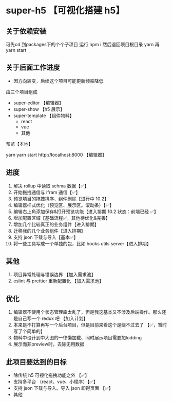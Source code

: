 # super-h5 【可视化搭建 h5】

## 关于依赖安装
可先cd 到packages下的个个子项目 运行 npm i
然后退回项目根目录 yarn
再yarn start

## 关于后面工作进度
- 因方向转变，后续这个项目可能更新频率降低

由三个项目组成

- super-editor 【编辑器】
- super-show 【h5 展示】
- super-template 【组件物料】
  - react
  - vue
  - 其他

预览【本地】

yarn
yarn start
http://localhost:8000 【编辑器】

## 进度

1. 解决 rollup 中读取 schma 数据【✅】
2. 开始拖拽通信与 ifram 通信【✅】
3. 预览项目的拖拽排序、组件删除【进行中 10.2】
4. 编辑器样式优化（预览区、展示区。滚动条）【✅】
5. 编辑右上角添加保存&打开预览功能【进入排期 10.2 状态：前端已经 ✅】
6. 增加配置区域【基础流程✅，其他待优化&完善】
7. 增加几个比较真正的业务组件【进入排期】
8. 迁移我的几个业务组件【进入排期】
9. 支持 json 下载与导入【基本✅】
10. 将一些工具写成一个单独的包，比如 hooks utils server【进入排期】

## 其他

1. 项目异常处理与错误边界 【加入需求池】
2. eslint 与 prettier 重新配置化 【加入需求池】

## 优化

1. 编辑器不使用个状态管理库太乱了，但是我这基本又不涉及后端操作。那么还是自己写一个 redux 吧 【加入计划】
2. 本来是不打算再写一个后台项目，但是目前来看这个是绕不过去了 【✅，暂时写了个简单的】
3. 物料中设计到中大图的一律懒加载、同时展示项目需要加lodding
4. 展示而非preview时，去除无用数据
## 此项目要达到的目标

- 除传统 h5 可视化拖拽功能之外 【✅】
- 支持多平台 （react、vue、小程序）【✅】
- 支持 json 下载与导入。导入 json 即得页面 【✅】
- 其他
